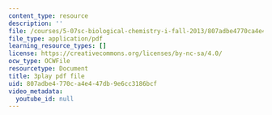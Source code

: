 ```yaml
---
content_type: resource
description: ''
file: /courses/5-07sc-biological-chemistry-i-fall-2013/807adbe4770ca4e447db9e6cc3186bcf_ojvz7pVVZ-o.pdf
file_type: application/pdf
learning_resource_types: []
license: https://creativecommons.org/licenses/by-nc-sa/4.0/
ocw_type: OCWFile
resourcetype: Document
title: 3play pdf file
uid: 807adbe4-770c-a4e4-47db-9e6cc3186bcf
video_metadata:
  youtube_id: null
---
```

